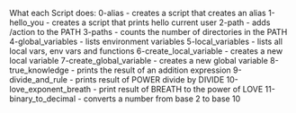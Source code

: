 What each Script does:
0-alias - creates a script that creates an alias
1-hello_you - creates a script that prints hello current user
2-path - adds /action to the PATH
3-paths - counts the number of directories in the PATH
4-global_variables -  lists environment variables
5-local_variables - lists all local vars, env vars and functions
6-create_local_variable - creates a new local variable
7-create_global_variable - creates a new global variable
8-true_knowledge - prints the result of an addition expression
9-divide_and_rule - prints result of POWER divide by DIVIDE
10-love_exponent_breath - print result of BREATH to the power of LOVE
11-binary_to_decimal - converts a number from base 2 to base 10
